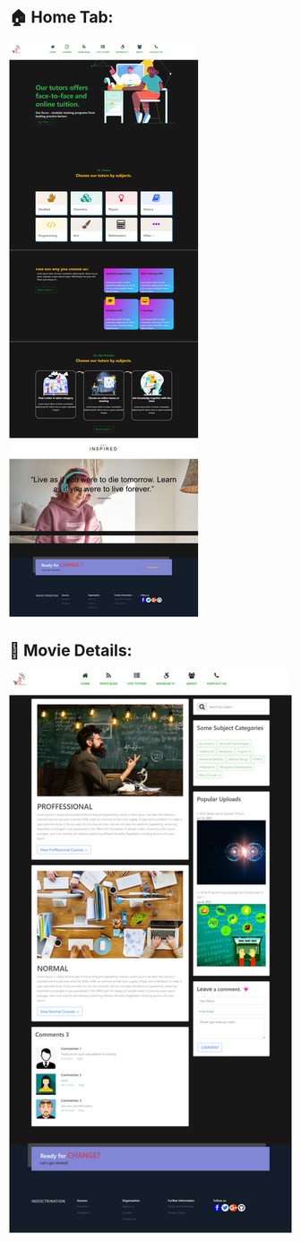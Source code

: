 #  🏠 Home Tab:

<img src="https://github.com/uttamaPrh/Handicapped_Tutor_System-Frontent-Version-/blob/main/home.png" alt="Alt text" title="Optional title">

#   🎥 Movie Details:

<img src="https://github.com/uttamaPrh/Handicapped_Tutor_System-Frontent-Version-/blob/main/Courses.png" alt="Alt text" title="Optional title">

